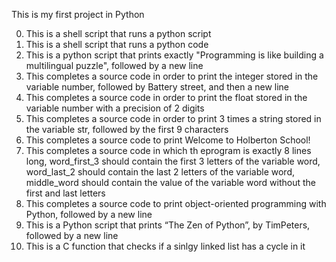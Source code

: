 This is my first project in Python

0. This is a shell script that runs a python script
1. This is a shell script that runs a python code
2. This is a python script that prints exactly "Programming is like
building a multilingual puzzle", followed by a new line
3. This completes a source code in order to print the integer stored
in the variable number, followed by Battery street, and then a new line
4. This completes a source code in order to print the float stored in
the variable number with a precision of 2 digits
5. This completes a source code in order to print 3 times a string
stored in the variable str, followed by the first 9 characters
6. This completes a source code to print Welcome to Holberton School!
7. This completes a source code in which th eprogram is exactly 8 lines long,
word_first_3 should contain the first 3 letters of the variable word,
word_last_2 should contain the last 2 letters of the variable word,
middle_word should contain the value of the variable
word without the first and last letters
8. This completes a source code to print object-oriented programming
with Python, followed by a new line
9. This is a Python script that prints “The Zen of Python”,
by TimPeters, followed by a new line
10. This is a C function that checks if a sinlgy linked list has a cycle in it

